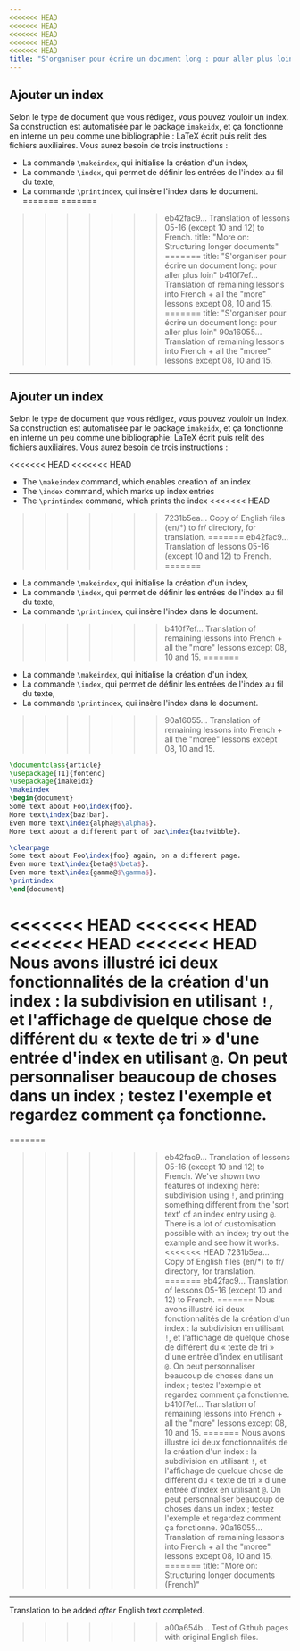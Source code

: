 ```yaml
---
<<<<<<< HEAD
<<<<<<< HEAD
<<<<<<< HEAD
<<<<<<< HEAD
<<<<<<< HEAD
title: "S'organiser pour écrire un document long : pour aller plus loin"
---
```


## Ajouter un index

Selon le type de document que vous rédigez, vous pouvez vouloir un index. Sa
construction est automatisée par le package `imakeidx`, et ça fonctionne en
interne un peu comme une bibliographie : LaTeX écrit puis relit des fichiers
auxiliaires. Vous aurez besoin de trois instructions :

- La commande `\makeindex`, qui initialise la création d'un index,
- La commande `\index`, qui permet de définir les entrées de l'index au fil du texte,
- La commande `\printindex`, qui insère l'index dans le document.
=======
=======
>>>>>>> eb42fac9... Translation of lessons 05-16 (except 10 and 12) to French.
title: "More on: Structuring longer documents"
=======
title: "S'organiser pour écrire un document long: pour aller plus loin"
>>>>>>> b410f7ef... Translation of remaining lessons into French + all the "more" lessons except 08, 10 and 15.
=======
title: "S'organiser pour écrire un document long: pour aller plus loin"
>>>>>>> 90a16055... Translation of remaining lessons into French + all the "moree" lessons except 08, 10 and 15.
---

## Ajouter un index

Selon le type de document que vous rédigez, vous pouvez vouloir un index. Sa construction est automatisée par le package `imakeidx`, et ça fonctionne en interne un peu comme une bibliographie: LaTeX écrit puis relit des fichiers auxiliaires. Vous aurez besoin de trois instructions :

<<<<<<< HEAD
<<<<<<< HEAD
- The `\makeindex` command, which enables creation of an index
- The `\index` command, which marks up index entries
- The `\printindex` command, which prints the index
<<<<<<< HEAD
>>>>>>> 7231b5ea... Copy of English files (en/*) to fr/ directory, for translation.
=======
>>>>>>> eb42fac9... Translation of lessons 05-16 (except 10 and 12) to French.
=======
- La commande `\makeindex`, qui initialise la création d'un index,
- La commande `\index`, qui permet de définir les entrées de l'index au fil du texte,
- La commande `\printindex`, qui insère l'index dans le document.
>>>>>>> b410f7ef... Translation of remaining lessons into French + all the "more" lessons except 08, 10 and 15.
=======
- La commande `\makeindex`, qui initialise la création d'un index,
- La commande `\index`, qui permet de définir les entrées de l'index au fil du texte,
- La commande `\printindex`, qui insère l'index dans le document.
>>>>>>> 90a16055... Translation of remaining lessons into French + all the "moree" lessons except 08, 10 and 15.

```latex
\documentclass{article}
\usepackage[T1]{fontenc}
\usepackage{imakeidx}
\makeindex
\begin{document}
Some text about Foo\index{foo}.
More text\index{baz!bar}.
Even more text\index{alpha@$\alpha$}.
More text about a different part of baz\index{baz!wibble}.

\clearpage
Some text about Foo\index{foo} again, on a different page.
Even more text\index{beta@$\beta$}.
Even more text\index{gamma@$\gamma$}.
\printindex
\end{document}
```

<<<<<<< HEAD
<<<<<<< HEAD
<<<<<<< HEAD
<<<<<<< HEAD
Nous avons illustré ici deux fonctionnalités de la création d'un index : la
subdivision en utilisant `!`, et l'affichage de quelque chose de différent du
« texte de tri » d'une entrée d'index en utilisant `@`. On peut personnaliser
beaucoup de choses dans un index ; testez l'exemple et regardez comment ça
fonctionne.
=======
=======
>>>>>>> eb42fac9... Translation of lessons 05-16 (except 10 and 12) to French.
We've shown two features of indexing here: subdivision using `!`, and printing
something different from the 'sort text' of an index entry using `@`. There
is a lot of customisation possible with an index; try out the example and see
how it works.
<<<<<<< HEAD
>>>>>>> 7231b5ea... Copy of English files (en/*) to fr/ directory, for translation.
=======
>>>>>>> eb42fac9... Translation of lessons 05-16 (except 10 and 12) to French.
=======
Nous avons illustré ici deux fonctionnalités de la création d'un index : la subdivision en utilisant `!`, et l'affichage de quelque chose de différent du « texte de tri » d'une entrée d'index en utilisant `@`. On peut personnaliser beaucoup de choses dans un index ; testez l'exemple et regardez comment ça fonctionne.
>>>>>>> b410f7ef... Translation of remaining lessons into French + all the "more" lessons except 08, 10 and 15.
=======
Nous avons illustré ici deux fonctionnalités de la création d'un index : la subdivision en utilisant `!`, et l'affichage de quelque chose de différent du « texte de tri » d'une entrée d'index en utilisant `@`. On peut personnaliser beaucoup de choses dans un index ; testez l'exemple et regardez comment ça fonctionne.
>>>>>>> 90a16055... Translation of remaining lessons into French + all the "moree" lessons except 08, 10 and 15.
=======
title: "More on: Structuring longer documents (French)"
---
Translation to be added _after_ English text completed.
>>>>>>> a00a654b... Test of Github pages with original English files.
